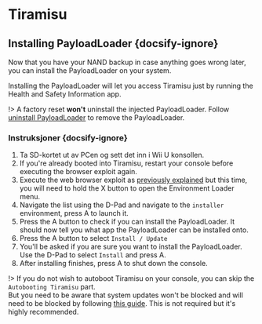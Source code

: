 # Tiramisu

## Installing PayloadLoader {docsify-ignore}

Now that you have your NAND backup in case anything goes wrong later, you can install the PayloadLoader on your system.

Installing the PayloadLoader will let you access Tiramisu just by running the Health and Safety Information app.

!> A factory reset **won't** uninstall the injected PayloadLoader. Follow [uninstall PayloadLoader](../../uninstall-payloadloader) to remove the PayloadLoader.

### Instruksjoner {docsify-ignore}

1. Ta SD-kortet ut av PCen og sett det inn i Wii U konsollen.
1. If you're already booted into Tiramisu, restart your console before executing the browser exploit again.
1. Execute the web browser exploit as [previously explained](browser-exploit) but this time, you will need to hold the X button to open the Environment Loader menu.
1. Navigate the list using the D-Pad and navigate to the `installer` environment, press A to launch it.
1. Press the A button to check if you can install the PayloadLoader. It should now tell you what app the PayloadLoader can be installed onto.
1. Press the A button to select `Install / Update`
1. You'll be asked if you are sure you want to install the PayloadLoader. Use the D-Pad to select `Install` and press A.
1. After installing finishes, press A to shut down the console.

!> If you do not wish to autoboot Tiramisu on your console, you can skip the `Autobooting Tiramisu` part. </br> But you need to be aware that system updates won't be blocked and will need to be blocked by following [this guide](../block-updates). This is not required but it's highly recommended.